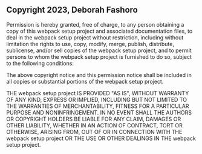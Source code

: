 ## Copyright 2023, Deborah Fashoro


Permission is hereby granted, free of charge, to any person obtaining a copy of this webpack setup project and associated documentation files, to deal in the webpack setup project without restriction, including without limitation the rights to use, copy, modify, merge, publish, distribute, sublicense, and/or sell copies of the webpack setup project, and to permit persons to whom the webpack setup project is furnished to do so, subject to the following conditions:

The above copyright notice and this permission notice shall be included in all copies or substantial portions of the webpack setup project.

THE webpack setup project IS PROVIDED "AS IS", WITHOUT WARRANTY OF ANY KIND, EXPRESS OR IMPLIED, INCLUDING BUT NOT LIMITED TO THE WARRANTIES OF MERCHANTABILITY, FITNESS FOR A PARTICULAR PURPOSE AND NONINFRINGEMENT. IN NO EVENT SHALL THE AUTHORS OR COPYRIGHT HOLDERS BE LIABLE FOR ANY CLAIM, DAMAGES OR OTHER LIABILITY, WHETHER IN AN ACTION OF CONTRACT, TORT OR OTHERWISE, ARISING FROM, OUT OF OR IN CONNECTION WITH THE webpack setup project OR THE USE OR OTHER DEALINGS IN THE webpack setup project.